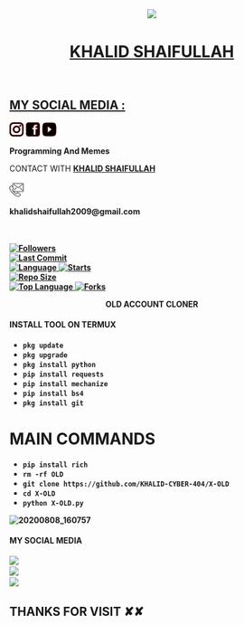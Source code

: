    <div align = "center">
  <a href="https://youtube.com/c/KhaliDTechBd1?utm_source=EKLEiJECCKjOmKnC5IiRIQ">
    <img width="200" heigth="220" src="https://github.com/KHALID-CYBER-404/KHALID-CYBER-404/blob/main/20221007_173731.jpg">
    </br>
  <h1>KHALID SHAIFULLAH </h1>
<br>
</div>
 
##  MY SOCIAL MEDIA : <br>

<a href="https://Instagram.com/khalid_vau_2009/" target="_blank"><img src="https://github.com/Azim-vau/Azim-vau/blob/main/IMAGE/instagram.png" alt="alt text" width="25" height="25"></a> 
<a href="https://www.facebook.com/khalid.vau.420" target="_blank"><img src="https://github.com/Azim-vau/Azim-vau/blob/main/IMAGE/facebook.png" alt="alt text" width="25" height="25"></a> <a href="https://youtube.com/c/KhalidTechBd360"><img src="https://github.com/Azim-vau/Azim-vau/blob/main/IMAGE/youtube.png" alt="alt text" width="25" height="25"></a> 
&nbsp;&nbsp;     &nbsp;&nbsp;    &nbsp;&nbsp;   &nbsp;&nbsp;   &nbsp;&nbsp;
  
____Programming And Memes____

CONTACT WITH <a href="https://github.com/KHALID-CYBER-404"><b>KHALID SHAIFULLAH</a> </br><br>
<img src="https://github.com/Azim-vau/Azim-vau/blob/main/IMAGE/contact.png" alt="alt text" width="25" height="25"> <br>
<p>khalidshaifullah2009@gmail.com</p>  <br> <br> 


<a href="https://github.com/KHALID-CYBER-404/followers">
<img title="Followers" src="https://img.shields.io/github/followers/KHALID-CYBER-404?label=Followers&color=blue&style=flat-square"></a>

<br>
  <a href="https://github.com/KHALID-CYBER-404/termux-style/stargazers/">
  <a href="https://github.com/KHALID-CYBER-404/X-OLD">
    <img alt="Last Commit" src="https://img.shields.io/github/last-commit/KHALID-CYBER-404/X-OLD.svg"/>
  </a>
<br>
  <a href="https://github.com/KHALID-CYBER-404/X-OLD">
    <img alt="Language" src="https://img.shields.io/github/languages/count/KHALID-CYBER-404/X-OLD.svg"/>
  </a>
  <a href="https://github.com/KHALID-CYBER-404/X-OLD">
    <img alt="Starts" src="https://img.shields.io/github/stars/KHALID-CYBER-404/X-OLD.svg"/>
  </a>
<br>
<a href="https://github.com/KHALID-CYBER-404/X-OLD">
    <img alt="Repo Size" src="https://img.shields.io/github/repo-size/KHALID-CYBER-404/X-OLD.svg"/>
  </a>
<br>
<a href="https://github.com/KHALID-CYBER-404/X-OLD">
    <img alt="Top Language" src="https://img.shields.io/github/languages/top/KHALID-CYBER-404/X-OLD.svg"/> <a                                                                                                        href="https://github.com/Azim-vau/fcpromax">
    <img alt="Forks" src="https://img.shields.io/github/forks/KHALID-CYBER-404/X-OLD.svg"/>
  </a>
</div>

</br>
<p align="center">
      OLD ACCOUNT CLONER
</p>
  
#### INSTALL TOOL ON TERMUX
 - `pkg update`
 - `pkg upgrade`
 - `pkg install python`
 - `pip install requests`
 - `pip install mechanize`
 - `pip install bs4`
 - `pkg install git`
 
# MAIN COMMANDS
 
 - `pip install rich`
 - `rm -rf OLD`
 - `git clone https://github.com/KHALID-CYBER-404/X-OLD`
 - `cd X-OLD`
 - `python X-OLD.py`
 
 ![20200808_160757](https://github.com/KHALID-CYBER-404/X-OLD/blob/main/Screenshot_20221017-075538_Termux.jpg)

#### MY SOCIAL MEDIA

[![](https://img.shields.io/badge/GITHUB-black?logo=Github&logoColor=red&labelColor=black)](https://github.com/KHALID-CYBER-404) <br>
[![](https://img.shields.io/badge/FACEBOOK-black?logo=Facebook&logoColor=red&labelColor=black)](https://www.facebook.com/KHALID.CYBER.404) <br>
[![](https://img.shields.io/badge/INSTAGRAM-black?logo=Instagram&logoColor=red&labelColor=black)](https://www.instagram.com/khalid_vau_2009/) <br>


<h2> THANKS FOR VISIT ✘✘ <h2\>
